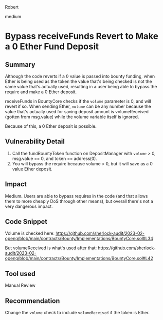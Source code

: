 Robert

medium

# Bypass receiveFunds Revert to Make a 0 Ether Fund Deposit

## Summary
Although the code reverts if a 0 value is passed into bounty funding, when Ether is being used as the token the value that's being checked is not the same value that's actually used, resulting in a user being able to bypass the require and make a 0 Ether deposit.

receiveFunds in BountyCore checks if the `volume` parameter is 0, and will revert if so. When sending Ether, `volume` can be any number because the value that's actually used for saving deposit amount is volumeReceived (gotten from msg.value) while the volume variable itself is ignored.

Because of this, a 0 Ether deposit is possible. 

## Vulnerability Detail
1. Call the fundBountyToken function on DepositManager with `volume` > 0, msg.value == 0, and token == address(0).
2. You will bypass the require because volume > 0, but it will save as a 0 value Ether deposit.

## Impact
Medium. Users are able to bypass requires in the code (and that allows them to more cheaply DoS through other means), but overall there's not a very dangerous impact.

## Code Snippet
Volume is checked here: https://github.com/sherlock-audit/2023-02-openq/blob/main/contracts/Bounty/Implementations/BountyCore.sol#L34

But volumeReceived is what's used after that: https://github.com/sherlock-audit/2023-02-openq/blob/main/contracts/Bounty/Implementations/BountyCore.sol#L42

## Tool used
Manual Review

## Recommendation
Change the `volume` check to include `volumeReceived` if the token is Ether.
